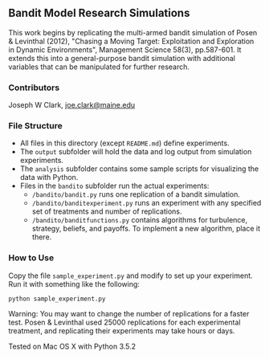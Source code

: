 ## Bandit Model Research Simulations
This work begins by replicating the multi-armed bandit simulation of Posen & Levinthal (2012), "Chasing a Moving Target: Exploitation and Exploration in Dynamic Environments", Management Science 58(3), pp.587-601.  It extends this into a general-purpose bandit simulation with additional variables that can be manipulated for further research.

### Contributors
Joseph W Clark, joe.clark@maine.edu

### File Structure

- All files in this directory (except `README.md`) define experiments.
- The `output` subfolder will hold the data and log output from simulation experiments.
- The `analysis` subfolder contains some sample scripts for visualizing the data with Python.
- Files in the `bandito` subfolder run the actual experiments:
  - `/bandito/bandit.py` runs one replication of a bandit simulation.
  - `/bandito/banditexperiment.py` runs an experiment with any specified set of treatments and number of replications.
  - `/bandito/banditfunctions.py` contains algorithms for turbulence, strategy, beliefs, and payoffs. To implement a new algorithm, place it there.

### How to Use
Copy the file `sample_experiment.py` and modify to set up your experiment.  Run it with something like the following:

    python sample_experiment.py
    
Warning: You may want to change the number of replications for a faster test.  Posen & Levinthal used 25000 replications for each experimental treatment, and replicating their experiments may take hours or days.

Tested on Mac OS X with Python 3.5.2
